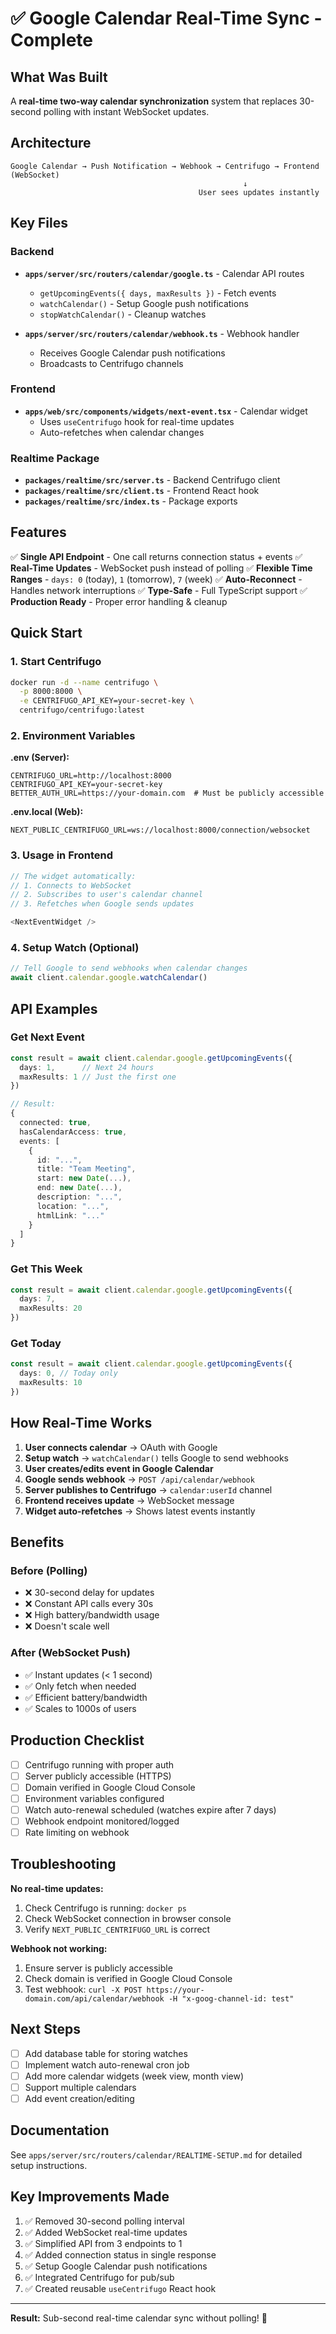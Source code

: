 # ✅ Google Calendar Real-Time Sync - Complete

## What Was Built

A **real-time two-way calendar synchronization** system that replaces 30-second polling with instant WebSocket updates.

## Architecture

```
Google Calendar → Push Notification → Webhook → Centrifugo → Frontend (WebSocket)
                                                    ↓
                                          User sees updates instantly
```

## Key Files

### Backend

- **`apps/server/src/routers/calendar/google.ts`** - Calendar API routes
  - `getUpcomingEvents({ days, maxResults })` - Fetch events
  - `watchCalendar()` - Setup Google push notifications
  - `stopWatchCalendar()` - Cleanup watches

- **`apps/server/src/routers/calendar/webhook.ts`** - Webhook handler
  - Receives Google Calendar push notifications
  - Broadcasts to Centrifugo channels

### Frontend

- **`apps/web/src/components/widgets/next-event.tsx`** - Calendar widget
  - Uses `useCentrifugo` hook for real-time updates
  - Auto-refetches when calendar changes

### Realtime Package

- **`packages/realtime/src/server.ts`** - Backend Centrifugo client
- **`packages/realtime/src/client.ts`** - Frontend React hook
- **`packages/realtime/src/index.ts`** - Package exports

## Features

✅ **Single API Endpoint** - One call returns connection status + events
✅ **Real-Time Updates** - WebSocket push instead of polling
✅ **Flexible Time Ranges** - `days: 0` (today), `1` (tomorrow), `7` (week)
✅ **Auto-Reconnect** - Handles network interruptions
✅ **Type-Safe** - Full TypeScript support
✅ **Production Ready** - Proper error handling & cleanup

## Quick Start

### 1. Start Centrifugo

```bash
docker run -d --name centrifugo \
  -p 8000:8000 \
  -e CENTRIFUGO_API_KEY=your-secret-key \
  centrifugo/centrifugo:latest
```

### 2. Environment Variables

**.env (Server):**

```env
CENTRIFUGO_URL=http://localhost:8000
CENTRIFUGO_API_KEY=your-secret-key
BETTER_AUTH_URL=https://your-domain.com  # Must be publicly accessible
```

**.env.local (Web):**

```env
NEXT_PUBLIC_CENTRIFUGO_URL=ws://localhost:8000/connection/websocket
```

### 3. Usage in Frontend

```typescript
// The widget automatically:
// 1. Connects to WebSocket
// 2. Subscribes to user's calendar channel
// 3. Refetches when Google sends updates

<NextEventWidget />
```

### 4. Setup Watch (Optional)

```typescript
// Tell Google to send webhooks when calendar changes
await client.calendar.google.watchCalendar()
```

## API Examples

### Get Next Event

```typescript
const result = await client.calendar.google.getUpcomingEvents({
  days: 1,      // Next 24 hours
  maxResults: 1 // Just the first one
})

// Result:
{
  connected: true,
  hasCalendarAccess: true,
  events: [
    {
      id: "...",
      title: "Team Meeting",
      start: new Date(...),
      end: new Date(...),
      description: "...",
      location: "...",
      htmlLink: "..."
    }
  ]
}
```

### Get This Week

```typescript
const result = await client.calendar.google.getUpcomingEvents({
  days: 7,
  maxResults: 20
})
```

### Get Today

```typescript
const result = await client.calendar.google.getUpcomingEvents({
  days: 0, // Today only
  maxResults: 10
})
```

## How Real-Time Works

1. **User connects calendar** → OAuth with Google
2. **Setup watch** → `watchCalendar()` tells Google to send webhooks
3. **User creates/edits event in Google Calendar**
4. **Google sends webhook** → `POST /api/calendar/webhook`
5. **Server publishes to Centrifugo** → `calendar:userId` channel
6. **Frontend receives update** → WebSocket message
7. **Widget auto-refetches** → Shows latest events instantly

## Benefits

### Before (Polling)

- ❌ 30-second delay for updates
- ❌ Constant API calls every 30s
- ❌ High battery/bandwidth usage
- ❌ Doesn't scale well

### After (WebSocket Push)

- ✅ Instant updates (< 1 second)
- ✅ Only fetch when needed
- ✅ Efficient battery/bandwidth
- ✅ Scales to 1000s of users

## Production Checklist

- [ ] Centrifugo running with proper auth
- [ ] Server publicly accessible (HTTPS)
- [ ] Domain verified in Google Cloud Console
- [ ] Environment variables configured
- [ ] Watch auto-renewal scheduled (watches expire after 7 days)
- [ ] Webhook endpoint monitored/logged
- [ ] Rate limiting on webhook

## Troubleshooting

**No real-time updates:**

1. Check Centrifugo is running: `docker ps`
2. Check WebSocket connection in browser console
3. Verify `NEXT_PUBLIC_CENTRIFUGO_URL` is correct

**Webhook not working:**

1. Ensure server is publicly accessible
2. Check domain is verified in Google Cloud Console
3. Test webhook: `curl -X POST https://your-domain.com/api/calendar/webhook -H "x-goog-channel-id: test"`

## Next Steps

- [ ] Add database table for storing watches
- [ ] Implement watch auto-renewal cron job
- [ ] Add more calendar widgets (week view, month view)
- [ ] Support multiple calendars
- [ ] Add event creation/editing

## Documentation

See `apps/server/src/routers/calendar/REALTIME-SETUP.md` for detailed setup instructions.

## Key Improvements Made

1. ✅ Removed 30-second polling interval
2. ✅ Added WebSocket real-time updates
3. ✅ Simplified API from 3 endpoints to 1
4. ✅ Added connection status in single response
5. ✅ Setup Google Calendar push notifications
6. ✅ Integrated Centrifugo for pub/sub
7. ✅ Created reusable `useCentrifugo` React hook

---

**Result:** Sub-second real-time calendar sync without polling! 🎉
